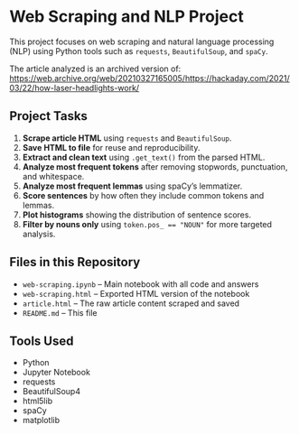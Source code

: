 # Web Scraping and NLP Project

This project focuses on web scraping and natural language processing (NLP) using Python tools such as `requests`, `BeautifulSoup`, and `spaCy`.

The article analyzed is an archived version of:
https://web.archive.org/web/20210327165005/https://hackaday.com/2021/03/22/how-laser-headlights-work/

## Project Tasks

1. **Scrape article HTML** using `requests` and `BeautifulSoup`.
2. **Save HTML to file** for reuse and reproducibility.
3. **Extract and clean text** using `.get_text()` from the parsed HTML.
4. **Analyze most frequent tokens** after removing stopwords, punctuation, and whitespace.
5. **Analyze most frequent lemmas** using spaCy’s lemmatizer.
6. **Score sentences** by how often they include common tokens and lemmas.
7. **Plot histograms** showing the distribution of sentence scores.
8. **Filter by nouns only** using `token.pos_ == "NOUN"` for more targeted analysis.

## Files in this Repository

- `web-scraping.ipynb` – Main notebook with all code and answers
- `web-scraping.html` – Exported HTML version of the notebook
- `article.html` – The raw article content scraped and saved
- `README.md` – This file

## Tools Used

- Python
- Jupyter Notebook
- requests
- BeautifulSoup4
- html5lib
- spaCy
- matplotlib
